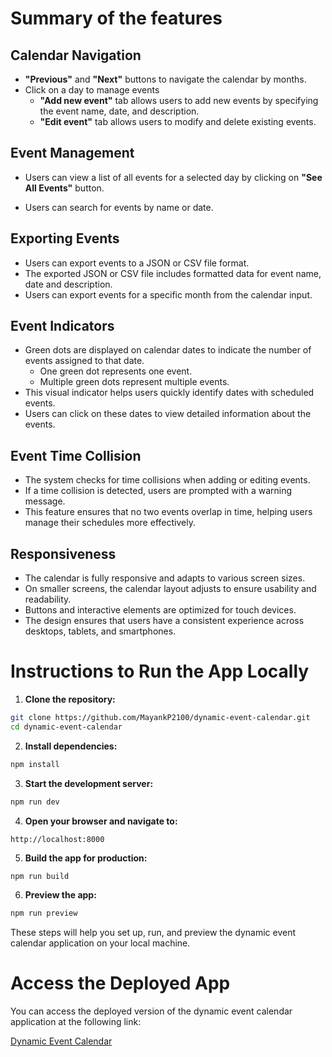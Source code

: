 # Summary of the features
## Calendar Navigation
- **"Previous"** and **"Next"** buttons to navigate the calendar by months.
- Click on a day to manage events
  * **"Add new event"** tab allows users to add new events by specifying the event name, date, and description.
  * **"Edit event"** tab allows users to modify and delete existing events.

## Event Management
- Users can view a list of all events for a selected day by clicking on **"See All Events"** button.
<!-- - Events are color-coded based on their type (e.g., meeting, birthday, holiday). -->
- Users can search for events by name or date.

## Exporting Events
- Users can export events to a JSON or CSV file format.
- The exported JSON or CSV file includes formatted data for event name, date and description.
- Users can export events for a specific month from the calendar input.

## Event Indicators
- Green dots are displayed on calendar dates to indicate the number of events assigned to that date.
  * One green dot represents one event.
  * Multiple green dots represent multiple events.
- This visual indicator helps users quickly identify dates with scheduled events.
- Users can click on these dates to view detailed information about the events.

## Event Time Collision
- The system checks for time collisions when adding or editing events.
- If a time collision is detected, users are prompted with a warning message.
- This feature ensures that no two events overlap in time, helping users manage their schedules more effectively.

## Responsiveness
- The calendar is fully responsive and adapts to various screen sizes.
- On smaller screens, the calendar layout adjusts to ensure usability and readability.
- Buttons and interactive elements are optimized for touch devices.
- The design ensures that users have a consistent experience across desktops, tablets, and smartphones.

# Instructions to Run the App Locally

1. **Clone the repository:**
  ```sh
  git clone https://github.com/MayankP2100/dynamic-event-calendar.git
  cd dynamic-event-calendar
  ```

2. **Install dependencies:**
  ```sh
  npm install
  ```

3. **Start the development server:**
  ```sh
  npm run dev
  ```

4. **Open your browser and navigate to:**
  ```
  http://localhost:8000
  ```

5. **Build the app for production:**
  ```sh
  npm run build
  ```

6. **Preview the app:**
  ```sh
  npm run preview
  ```

These steps will help you set up, run, and preview the dynamic event calendar application on your local machine.

# Access the Deployed App

You can access the deployed version of the dynamic event calendar application at the following link:

[Dynamic Event Calendar](https://dynamic-event-calendar-five.vercel.app/)
